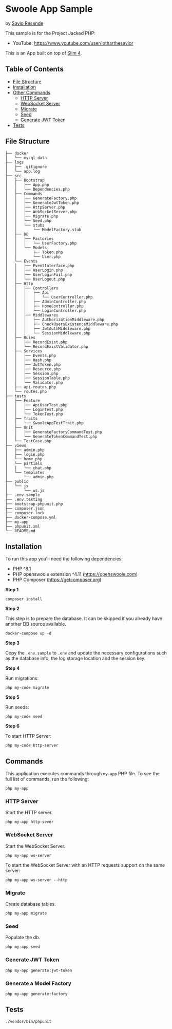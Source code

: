
# Swoole App Sample

by [Savio Resende](https://savioresende.com)

This sample is for the Project Jacked PHP:
- YouTube: https://www.youtube.com/user/lotharthesavior

This is an App built on top of [Slim 4](https://www.slimframework.com/).

## Table of Contents

- [File Structure](#file-structure)
- [Installation](#installation)
- [Other Commands](#other-commands)
  * [HTTP Server](#http-server)
  * [WebSocket Server](#websocket-server)
  * [Migrate](#migrate)
  * [Seed](#seed)
  * [Generate JWT Token](#generate-jwt-token)
- [Tests](#tests)

## File Structure

```
├── docker
│   └── mysql_data
├── logs
│   ├── .gitignore
│   └── app.log
├── src
│   ├── Bootstrap
│   │   ├── App.php
│   │   └── Dependencies.php
│   ├── Commands
│   │   ├── GenerateFactory.php
│   │   ├── GenerateJwtToken.php
│   │   ├── HttpServer.php
│   │   ├── WebSocketServer.php
│   │   ├── Migrate.php
│   │   └── Seed.php
│   │   └── stubs
│   │       └── ModelFactory.stub
│   ├── DB
│   │   ├── Factories
│   │   │   └── UserFactory.php
│   │   └── Models
│   │       ├── Token.php
│   │       └── User.php
│   └── Events
│   │   ├── EventInterface.php
│   │   ├── UserLogin.php
│   │   ├── UserLoginFail.php
│   │   └── UserLogout.php
│   ├── Http
│   │   ├── Controllers
│   │   │   ├── Api
│   │   │   │   └── UserController.php
│   │   │   ├── AdminController.php
│   │   │   ├── HomeController.php
│   │   │   └── LoginController.php
│   │   ├── Middlewares
│   │   │   ├── AuthorizationMiddleware.php
│   │   │   ├── CheckUsersExistenceMiddleware.php
│   │   │   ├── JwtAuthMiddleware.php
│   │   │   └── SessionMiddleware.php
│   ├── Rules
│   │   ├── RecordExist.php
│   │   └── RecordExistValidator.php
│   ├── Services
│   │   ├── Events.php
│   │   ├── Hash.php
│   │   ├── JwtToken.php
│   │   ├── Resource.php
│   │   ├── Session.php
│   │   ├── SessionTable.php
│   │   └── Validator.php
│   ├── api-routes.php
│   └── routes.php
├── tests
│   ├── Feature
│   │   ├── ApiUserTest.php
│   │   ├── LoginTest.php
│   │   └── TokenTest.php
│   ├── Traits
│   │   └── SwooleAppTestTrait.php
│   ├── Unit
│   │   ├── GenerateFactoryCommandTest.php
│   │   └── GenerateTokenCommandTest.php
│   └── TestCase.php
├── views
│   ├── admin.php
│   ├── login.php
│   └── home.php
│   └── partials
│   │   └── chat.php
│   └── templates
│       └── admin.php
├── public
│   └── js
│       └── ws.js
├── .env.sample
├── .env.testing
├── bootstrap-phpunit.php
├── composer.json
├── composer.lock
├── docker-compose.yml
├── my-app
├── phpunit.xml
└── README.md
```

## Installation

To run this app you'll need the following dependencies:

- PHP ^8.1
- PHP openswoole extension ^4.11 (https://openswoole.com)
- PHP Composer (https://getcomposer.org)

**Step 1**

```shell
composer install
```

**Step 2**

This step is to prepare the database. It can be skipped if you already have another DB source available.

```shell
docker-compose up -d
```

**Step 3**

Copy the `.env.sample` to `.env` and update the necessary configurations such as the database info, the log storage location and the session key.

**Step 4**

Run migrations:

```shell
php my-code migrate
```

**Step 5**

Run seeds:

```shell
php my-code seed
```

**Step 6**

To start HTTP Server:

```shell
php my-code http-server
```

## Commands

This application executes commands through `my-app` PHP file. To see the full list of commands, run the following:

```shell
php my-app
```

### HTTP Server

Start the HTTP server.

```shell
php my-app http-sever
```

### WebSocket Server

Start the WebSocket Server.

```shell
php my-app ws-server
```

To start the WebSocket Server with an HTTP requests support on the same server:

```shell
php my-app ws-server --http
```

### Migrate

Create database tables.

```shell
php my-app migrate
```

### Seed

Populate the db.

```shell
php my-app seed
```

### Generate JWT Token

```shell
php my-app generate:jwt-token
```

### Generate a Model Factory

```shell
php my-app generate:factory
```

## Tests

```shell
./vendor/bin/phpunit
```

